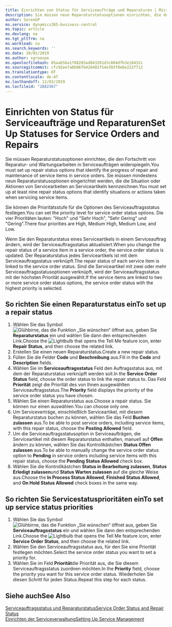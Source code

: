 ```yaml
---
title: Einrichten von Status für Serviceaufträge und Reparaturen | Microsoft Docs
description: Sie müssen neun Reparaturstatusoptionen einrichten, die den Fortschritt von Reparatur- und Wartungsarbeiten in Serviceaufträgen widerspiegeln.
author: SorenGP
ms.service: dynamics365-business-central
ms.topic: article
ms.devlang: na
ms.tgt_pltfrm: na
ms.workload: na
ms.search.keywords: ''
ms.date: 10/01/2019
ms.author: sgroespe
ms.openlocfilehash: 65aab5ba1f88285ad843261d3c804dfb3e18432c
ms.sourcegitcommit: cfc92eefa8b06fb426482f54e393f0e6e222f712
ms.translationtype: HT
ms.contentlocale: de-AT
ms.lasthandoff: 12/03/2019
ms.locfileid: "2882367"
---
```

# <a name="set-up-statuses-for-service-orders-and-repairs"></a><span data-ttu-id="53d3f-103">Einrichten von Status für Serviceaufträge und Reparaturen</span><span class="sxs-lookup"><span data-stu-id="53d3f-103">Set Up Statuses for Service Orders and Repairs</span></span>
<span data-ttu-id="53d3f-104">Sie müssen Reparaturstatusoptionen einrichten, die den Fortschritt von Reparatur- und Wartungsarbeiten in Serviceaufträgen widerspiegeln.</span><span class="sxs-lookup"><span data-stu-id="53d3f-104">You must set up repair status options that identify the progress of repair and maintenance of service items in service orders.</span></span> <span data-ttu-id="53d3f-105">Sie müssen mindestens neun Reparaturstatusoptionen eingerichtet werden, die die Situation oder Aktionen von Servicearbeiten an Serviceartikeln kennzeichnen.</span><span class="sxs-lookup"><span data-stu-id="53d3f-105">You must set up at least nine repair status options that identify situations or actions taken when servicing service items.</span></span>  

<span data-ttu-id="53d3f-106">Sie können die Prioritätsstufe für die Optionen des Serviceauftragsstatus festlegen.</span><span class="sxs-lookup"><span data-stu-id="53d3f-106">You can set the priority level for service order status options.</span></span> <span data-ttu-id="53d3f-107">Die vier Prioritäten lauten: "Hoch" und "Sehr Hoch", "Sehr Gering" und "Gering".</span><span class="sxs-lookup"><span data-stu-id="53d3f-107">There four priorities are High, Medium High, Medium Low, and Low.</span></span>  

<span data-ttu-id="53d3f-108">Wenn Sie den Reparaturstatus eines Serviceartikels in einem Serviceauftrag ändern, wird der Serviceauftragsstatus aktualisiert.</span><span class="sxs-lookup"><span data-stu-id="53d3f-108">When you change the repair status of a service item in a service order, the service order status is updated.</span></span> <span data-ttu-id="53d3f-109">Der Reparaturstatus jedes Serviceartikels ist mit dem Serviceauftragsstatus verknüpft.</span><span class="sxs-lookup"><span data-stu-id="53d3f-109">The repair status of each service item is linked to the service order status.</span></span> <span data-ttu-id="53d3f-110">Sind die Serviceartikel mit zwei oder mehr Serviceauftragsstatusoptionen verknüpft, wird der Serviceauftragsstatus mit der höchsten Priorität ausgewählt.</span><span class="sxs-lookup"><span data-stu-id="53d3f-110">If the service items are linked to two or more service order status options, the service order status with the highest priority is selected.</span></span>  

## <a name="to-set-up-a-repair-status"></a><span data-ttu-id="53d3f-111">So richten Sie einen Reparaturstatus ein</span><span class="sxs-lookup"><span data-stu-id="53d3f-111">To set up a repair status</span></span>  
1. <span data-ttu-id="53d3f-112">Wählen Sie das Symbol ![Glühbirne, das die Funktion „Sie wünschen“ öffnet](media/ui-search/search_small.png "Tell Me-Funktion") aus, geben Sie **Reparaturstatus** ein und wählen Sie dann den entsprechenden Link.</span><span class="sxs-lookup"><span data-stu-id="53d3f-112">Choose the ![Lightbulb that opens the Tell Me feature](media/ui-search/search_small.png "Tell me what you want to do") icon, enter **Repair Status**, and then choose the related link.</span></span>
2. <span data-ttu-id="53d3f-113">Erstellen Sie einen neuen Reparaturstatus.</span><span class="sxs-lookup"><span data-stu-id="53d3f-113">Create a new repair status.</span></span>  
3. <span data-ttu-id="53d3f-114">Füllen Sie die Felder **Code** und **Beschreibung** aus.</span><span class="sxs-lookup"><span data-stu-id="53d3f-114">Fill in the **Code** and **Description** fields.</span></span>  
4. <span data-ttu-id="53d3f-115">Wählen Sie im **Serviceauftragsstatus** Feld den Auftragsstatus aus, mit dem der Reparaturstatus verknüpft werden soll.</span><span class="sxs-lookup"><span data-stu-id="53d3f-115">In the **Service Order Status** field, choose the order status to link the repair status to.</span></span> <span data-ttu-id="53d3f-116">Das Feld **Priorität** zeigt die Priorität des von Ihnen ausgewählten Serviceauftragsstatus.</span><span class="sxs-lookup"><span data-stu-id="53d3f-116">The **Priority** field displays the priority of the service order status you have chosen.</span></span>  
5. <span data-ttu-id="53d3f-117">Wählen Sie einen Reparaturstatus aus.</span><span class="sxs-lookup"><span data-stu-id="53d3f-117">Choose a repair status.</span></span> <span data-ttu-id="53d3f-118">Sie können nur einen auswählen.</span><span class="sxs-lookup"><span data-stu-id="53d3f-118">You can choose only one.</span></span>  
6. <span data-ttu-id="53d3f-119">Um Serviceverträge, einschließlich Serviceartikel, mit diesem Reparaturstatus buchen zu können, wählen Sie das Feld **Buchen zulassen** aus.</span><span class="sxs-lookup"><span data-stu-id="53d3f-119">To be able to post service orders, including service items, with this repair status, choose the **Posting Allowed** field.</span></span>  
7. <span data-ttu-id="53d3f-120">Um die Serviceauftragsstatusoption in Serviceaufträgen, die Serviceartikel mit diesem Reparaturstatus enthalten, manuell auf **Offen** ändern zu können, wählen Sie das Kontrollkästchen **Status Offen zulassen** aus.</span><span class="sxs-lookup"><span data-stu-id="53d3f-120">To be able to manually change the service order status option to **Pending** in service orders including service items with this repair status, choose the **Pending Status Allowed** check box.</span></span>  
8. <span data-ttu-id="53d3f-121">Wählen Sie die Kontrollkästchen **Status in Bearbeitung zulassen**, **Status Erledigt zulassen**und **Status Warten zulassen** auf die gleiche Weise aus.</span><span class="sxs-lookup"><span data-stu-id="53d3f-121">Choose the **In Process Status Allowed**, **Finished Status Allowed**, and **On Hold Status Allowed** check boxes in the same way.</span></span>
  
## <a name="to-set-up-service-status-priorities"></a><span data-ttu-id="53d3f-122">So richten Sie Servicestatusprioritäten ein</span><span class="sxs-lookup"><span data-stu-id="53d3f-122">To set up service status priorities</span></span>  
1. <span data-ttu-id="53d3f-123">Wählen Sie das Symbol ![Glühbirne, das die Funktion „Sie wünschen“ öffnet](media/ui-search/search_small.png "Tell Me-Funktion") aus, geben Sie **Serviceauftragsstatus** ein und wählen Sie dann den entsprechenden Link.</span><span class="sxs-lookup"><span data-stu-id="53d3f-123">Choose the ![Lightbulb that opens the Tell Me feature](media/ui-search/search_small.png "Tell me what you want to do") icon, enter **Service Order Status**, and then choose the related link.</span></span>  
2. <span data-ttu-id="53d3f-124">Wählen Sie den Serviceauftragsstatus aus, für den Sie eine Priorität festlegen möchten.</span><span class="sxs-lookup"><span data-stu-id="53d3f-124">Select the service order status you want to set a priority for.</span></span>  
3. <span data-ttu-id="53d3f-125">Wählen Sie im Feld **Priorität**die Priorität aus, die Sie diesem Serviceauftragsstatus zuordnen möchten.</span><span class="sxs-lookup"><span data-stu-id="53d3f-125">In the **Priority** field, choose the priority you want for this service order status.</span></span> <span data-ttu-id="53d3f-126">Wiederholen Sie diesen Schritt für jeden Status.</span><span class="sxs-lookup"><span data-stu-id="53d3f-126">Repeat this step for each status.</span></span>  

## <a name="see-also"></a><span data-ttu-id="53d3f-127">Siehe auch</span><span class="sxs-lookup"><span data-stu-id="53d3f-127">See Also</span></span>  
[<span data-ttu-id="53d3f-128">Serviceauftragsstatus und Reparaturstatus</span><span class="sxs-lookup"><span data-stu-id="53d3f-128">Service Order Status and Repair Status</span></span>](service-service-order-status-and-repair-status.md)  
[<span data-ttu-id="53d3f-129">Einrichten der Serviceverwaltung</span><span class="sxs-lookup"><span data-stu-id="53d3f-129">Setting Up Service Management</span></span>](service-setup-service.md)  
